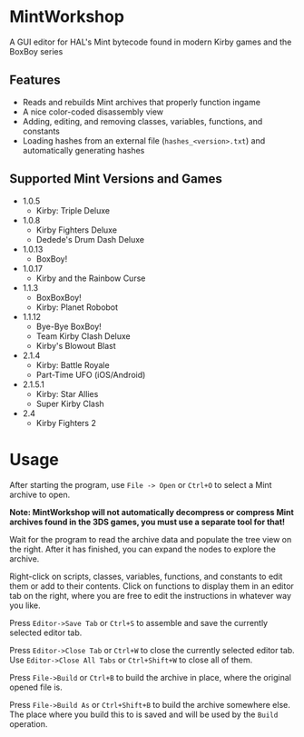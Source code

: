 # MintWorkshop
A GUI editor for HAL's Mint bytecode found in modern Kirby games and the BoxBoy series

## Features
* Reads and rebuilds Mint archives that properly function ingame
* A nice color-coded disassembly view
* Adding, editing, and removing classes, variables, functions, and constants
* Loading hashes from an external file (`hashes_<version>.txt`) and automatically generating hashes

## Supported Mint Versions and Games
* 1.0.5
  * Kirby: Triple Deluxe
* 1.0.8
  * Kirby Fighters Deluxe
  * Dedede's Drum Dash Deluxe 
* 1.0.13
  * BoxBoy!
* 1.0.17
  * Kirby and the Rainbow Curse
* 1.1.3
  * BoxBoxBoy!
  * Kirby: Planet Robobot
* 1.1.12
  * Bye-Bye BoxBoy!
  * Team Kirby Clash Deluxe
  * Kirby's Blowout Blast
* 2.1.4
  * Kirby: Battle Royale
  * Part-Time UFO (iOS/Android)
* 2.1.5.1
  * Kirby: Star Allies
  * Super Kirby Clash
* 2.4
  * Kirby Fighters 2

# Usage
After starting the program, use `File -> Open` or `Ctrl+O` to select a Mint archive to open.

**Note: MintWorkshop will not automatically decompress or compress Mint archives found in the 3DS games, you must use a separate tool for that!**

Wait for the program to read the archive data and populate the tree view on the right. After it has finished, you can expand the nodes to explore the archive.

Right-click on scripts, classes, variables, functions, and constants to edit them or add to their contents.
Click on functions to display them in an editor tab on the right, where you are free to edit the instructions in whatever way you like.

Press `Editor->Save Tab` or `Ctrl+S` to assemble and save the currently selected editor tab.

Press `Editor->Close Tab` or `Ctrl+W` to close the currently selected editor tab. Use `Editor->Close All Tabs` or `Ctrl+Shift+W` to close all of them.

Press `File->Build` or `Ctrl+B` to build the archive in place, where the original opened file is.

Press `File->Build As` or `Ctrl+Shift+B` to build the archive somewhere else. The place where you build this to is saved and will be used by the `Build` operation.
